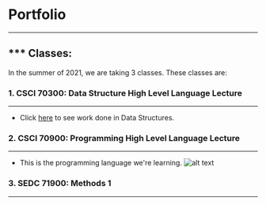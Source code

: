 # Portfolio
***
## *** Classes:
In the summer of 2021, we are taking 3 classes. These classes are: 

### 1. CSCI 70300: Data Structure High Level Language Lecture 
***
- Click [here](https://github.com/JCardenas62/nycscertweb1/blob/main/Data_Structures) to see work done in Data Structures.


### 2. CSCI 70900: Programming High Level Language Lecture
***
- This is the programming language we're learning.
![alt text](https://cdn.worldvectorlogo.com/logos/java.svg)


### 3. SEDC 71900: Methods 1
***
